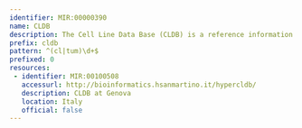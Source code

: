 ```yaml
---
identifier: MIR:00000390
name: CLDB
description: The Cell Line Data Base (CLDB) is a reference information source for human and animal cell lines. It provides the characteristics of the cell lines and their availability through  distributors, allowing cell line requests to be made from collections and laboratories.
prefix: cldb
pattern: ^(cl|tum)\d+$
prefixed: 0
resources:
 - identifier: MIR:00100508
   accessurl: http://bioinformatics.hsanmartino.it/hypercldb/
   description: CLDB at Genova
   location: Italy
   official: false
---
```

